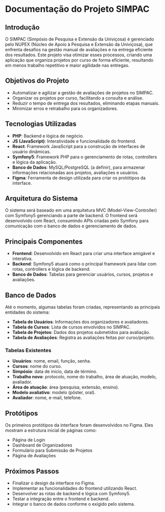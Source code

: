 # Documentação do Projeto SIMPAC

## Introdução

O SIMPAC (Simpósio de Pesquisa e Extensão da Univiçosa) é gerenciado pelo NUPEX (Núcleo de Apoio à Pesquisa e Extensão da Univiçosa), que enfrenta desafios na gestão manual de avaliações e na entrega eficiente dos resultados. Este projeto visa otimizar esses processos, criando uma aplicação que organiza projetos por curso de forma eficiente, resultando em menos trabalho repetitivo e maior agilidade nas entregas.

## Objetivos do Projeto

- Automatizar e agilizar a gestão de avaliações de projetos no SIMPAC.
- Organizar os projetos por curso, facilitando a consulta e análise.
- Reduzir o tempo de entrega dos resultados, eliminando etapas manuais.
- Minimizar erros e retrabalho para os organizadores.

## Tecnologias Utilizadas

- **PHP**: Backend e lógica de negócio.
- **JS (JavaScript)**: Interatividade e funcionalidade do frontend.
- **React**: Framework JavaScript para a construção de interfaces de usuário dinâmicas.
- **Symfony5**: Framework PHP para o gerenciamento de rotas, controllers e lógica da aplicação.
- **Banco de Dados**: MySQL/PostgreSQL (a definir), para armazenar informações relacionadas aos projetos, avaliações e usuários.
- **Figma**: Ferramenta de design utilizada para criar os protótipos da interface.

## Arquitetura do Sistema

O sistema será baseado em uma arquitetura MVC (Model-View-Controller) com Symfony5 gerenciando a parte de backend. O frontend será desenvolvido com React, consumindo APIs criadas pelo Symfony para comunicação com o banco de dados e gerenciamento de dados.

## Principais Componentes

- **Frontend**: Desenvolvido em React para criar uma interface amigável e interativa.
- **Backend**: Symfony5 atuará como o principal framework para lidar com rotas, controllers e lógica de backend.
- **Banco de Dados**: Tabelas para gerenciar usuários, cursos, projetos e avaliações.

## Banco de Dados

Até o momento, algumas tabelas foram criadas, representando as principais entidades do sistema:

- **Tabela de Usuários**: Informações dos organizadores e avaliadores.
- **Tabela de Cursos**: Lista de cursos envolvidos no SIMPAC.
- **Tabela de Projetos**: Dados dos projetos submetidos para avaliação.
- **Tabela de Avaliações**: Registra as avaliações feitas por curso/projeto.

### Tabelas Existentes

- **Usuários**: nome, email, função, senha.
- **Cursos**: nome do curso.
- **Simpósio**: data de início, data de término.
- **Trabalho novo**: protocolo, nome do trabalho, área de atuação, modelo, avaliador.
- **Área de atuação**: área (pesquisa, extensão, ensino).
- **Modelo avaliativo**: modelo (pôster, oral).
- **Avaliador**: nome, e-mail, telefone.

## Protótipos

Os primeiros protótipos da interface foram desenvolvidos no Figma. Eles mostram a estrutura inicial de páginas como:

- Página de Login
- Dashboard de Organizadores
- Formulário para Submissão de Projetos
- Página de Avaliações

## Próximos Passos

- Finalizar o design da interface no Figma.
- Implementar as funcionalidades do frontend utilizando React.
- Desenvolver as rotas de backend e lógica com Symfony5.
- Testar a integração entre o frontend e backend.
- Integrar o banco de dados conforme o exigido pelo sistema.

